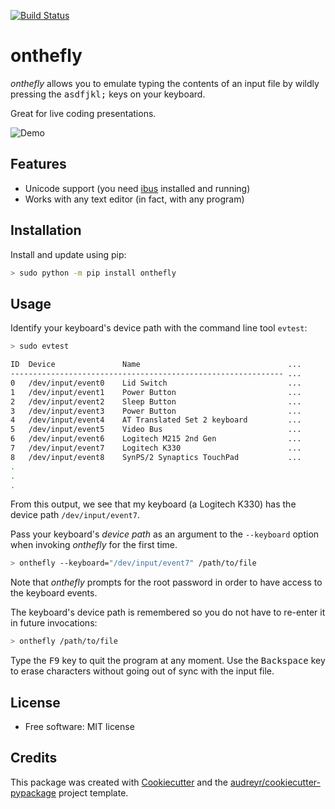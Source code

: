 [![Build Status](https://img.shields.io/pypi/v/onthefly.svg)](https://pypi.python.org/pypi/onthefly)

onthefly
========

*onthefly* allows you to emulate typing the contents of an input file by wildly pressing the <kbd>a</kbd><kbd>s</kbd><kbd>d</kbd><kbd>f</kbd><kbd>j</kbd><kbd>k</kbd><kbd>l</kbd><kbd>;</kbd> keys on your keyboard.

Great for live coding presentations.

![Demo](../assets/demo.gif)


Features
--------

* Unicode support (you need [ibus](https://wiki.archlinux.org/title/IBus) installed and running)
* Works with any text editor (in fact, with any program)


Installation
------------

Install and update using pip:

```bash
> sudo python -m pip install onthefly
```

Usage
-----

Identify your keyboard's device path with the command line tool `evtest`:

```bash
> sudo evtest

ID  Device               Name                                 ...
------------------------------------------------------------- ...
0   /dev/input/event0    Lid Switch                           ...
1   /dev/input/event1    Power Button                         ...
2   /dev/input/event2    Sleep Button                         ...
3   /dev/input/event3    Power Button                         ...
4   /dev/input/event4    AT Translated Set 2 keyboard         ...
5   /dev/input/event5    Video Bus                            ...
6   /dev/input/event6    Logitech M215 2nd Gen                ...
7   /dev/input/event7    Logitech K330                        ...
8   /dev/input/event8    SynPS/2 Synaptics TouchPad           ...
.
.
.
```

From this output, we see that my keyboard (a Logitech K330) has the device path `/dev/input/event7`.

Pass your keyboard's *device path* as an argument to the `--keyboard` option when invoking *onthefly* for the first time.

```bash
> onthefly --keyboard="/dev/input/event7" /path/to/file
```

Note that *onthefly* prompts for the root password in order to have access to the keyboard events.

The keyboard's device path is remembered so you do not have to re-enter it in future invocations:

```bash
> onthefly /path/to/file
```

Type the <kbd>F9</kbd> key to quit the program at any moment.
Use the <kbd>Backspace</kbd> key to erase characters without going out of sync with the input file.

License
-------

* Free software: MIT license


Credits
-------

This package was created with [Cookiecutter](https://github.com/audreyr/cookiecutter) and the [audreyr/cookiecutter-pypackage](https://github.com/audreyr/cookiecutter-pypackage) project template.
